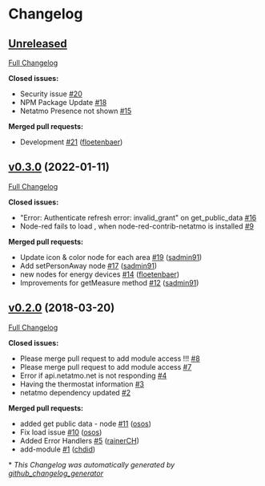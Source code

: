# Changelog

## [Unreleased](https://github.com/ssadams11/node-red-contrib-netatmo/tree/HEAD)

[Full Changelog](https://github.com/ssadams11/node-red-contrib-netatmo/compare/v0.3.0...HEAD)

**Closed issues:**

- Security issue [\#20](https://github.com/ssadams11/node-red-contrib-netatmo/issues/20)
- NPM Package Update [\#18](https://github.com/ssadams11/node-red-contrib-netatmo/issues/18)
- Netatmo Presence not shown [\#15](https://github.com/ssadams11/node-red-contrib-netatmo/issues/15)

**Merged pull requests:**

- Development [\#21](https://github.com/ssadams11/node-red-contrib-netatmo/pull/21) ([floetenbaer](https://github.com/floetenbaer))

## [v0.3.0](https://github.com/ssadams11/node-red-contrib-netatmo/tree/v0.3.0) (2022-01-11)

[Full Changelog](https://github.com/ssadams11/node-red-contrib-netatmo/compare/v0.2.0...v0.3.0)

**Closed issues:**

- "Error: Authenticate refresh error: invalid\_grant" on get\_public\_data [\#16](https://github.com/ssadams11/node-red-contrib-netatmo/issues/16)
- Node-red fails to load , when node-red-contrib-netatmo is installed  [\#9](https://github.com/ssadams11/node-red-contrib-netatmo/issues/9)

**Merged pull requests:**

- Update icon & color node for each area [\#19](https://github.com/ssadams11/node-red-contrib-netatmo/pull/19) ([sadmin91](https://github.com/sadmin91))
- Add setPersonAway node [\#17](https://github.com/ssadams11/node-red-contrib-netatmo/pull/17) ([sadmin91](https://github.com/sadmin91))
- new nodes for energy devices [\#14](https://github.com/ssadams11/node-red-contrib-netatmo/pull/14) ([floetenbaer](https://github.com/floetenbaer))
- Improvements for getMeasure method [\#12](https://github.com/ssadams11/node-red-contrib-netatmo/pull/12) ([sadmin91](https://github.com/sadmin91))

## [v0.2.0](https://github.com/ssadams11/node-red-contrib-netatmo/tree/v0.2.0) (2018-03-20)

[Full Changelog](https://github.com/ssadams11/node-red-contrib-netatmo/compare/c0d9052873c678e85457c0bc5fc2c2998675c37f...v0.2.0)

**Closed issues:**

- Please merge pull request to add module access !!! [\#8](https://github.com/ssadams11/node-red-contrib-netatmo/issues/8)
- Please merge pull request to add module access [\#7](https://github.com/ssadams11/node-red-contrib-netatmo/issues/7)
- Error if api.netatmo.net is not responding [\#4](https://github.com/ssadams11/node-red-contrib-netatmo/issues/4)
- Having the thermostat information [\#3](https://github.com/ssadams11/node-red-contrib-netatmo/issues/3)
- netatmo dependency updated [\#2](https://github.com/ssadams11/node-red-contrib-netatmo/issues/2)

**Merged pull requests:**

- added get public data - node [\#11](https://github.com/ssadams11/node-red-contrib-netatmo/pull/11) ([osos](https://github.com/osos))
- Fix load issue [\#10](https://github.com/ssadams11/node-red-contrib-netatmo/pull/10) ([osos](https://github.com/osos))
- Added Error Handlers [\#5](https://github.com/ssadams11/node-red-contrib-netatmo/pull/5) ([rainerCH](https://github.com/rainerCH))
- add-module [\#1](https://github.com/ssadams11/node-red-contrib-netatmo/pull/1) ([chdid](https://github.com/chdid))



\* *This Changelog was automatically generated by [github_changelog_generator](https://github.com/github-changelog-generator/github-changelog-generator)*
